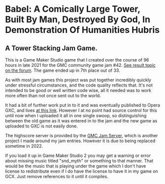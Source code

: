 # Babel: A Comically Large Tower, Built By Man, Destroyed By God, In Demonstration Of Humanities Hubris
## A Tower Stacking Jam Game.


This is a Game Maker Studio game that I created over the course of 96 hours in late 2021 for the GMC community game jam #42.
[See result topic on the forum](https://forum.yoyogames.com/index.php?threads/gmc-jam-42-results.89485/). The game ended up in 7th place out of 33.

As with most jam games this project was put together incredibly quickly under stressful circumstances, 
and the code quality reflects that. It's not intended to be good or well written code wise, 
all it needed was to work more often than not once sent out to the world. 

It had a bit of further work put in to it and was eventually published to Opera GXC, and lives [at this link](https://gxc.gg/games/53135680-2510-4825-93f2-d385a790f260/). However I at no point had source control for this until now when I uploaded it all in one single swoop, so distinguishing between the old game as it was entered in to the jam and the new game as uploaded to GXC is not easily done. 

The highscore server is provided by the [GMC Jam Server](https://github.com/MagnusMagnusson/GMC_Jam_Server), which is another project I made around my jam entries. However it is due to being replaced sometime in 2022. 

If you load it up in Game Maker Studio 2 you may get a warning or error about missing music titled "snd_myth" or something to that manner. That would be the music that 
is playing under the game which I don't have license to redistribute even if I do have the license to have it in my game on GCX. Just remove references to it until it compiles. 

